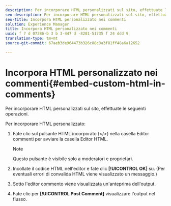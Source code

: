 ```yaml
---
description: Per incorporare HTML personalizzati sul sito, effettuate le seguenti operazioni.
seo-description: Per incorporare HTML personalizzati sul sito, effettuate le seguenti operazioni.
seo-title: Incorpora HTML personalizzato nei commenti
solution: Experience Manager
title: Incorpora HTML personalizzato nei commenti
uuid: f 7 d 07286-b 3 b 3-447 d -8281-51735 f 24 ddd 9
translation-type: tm+mt
source-git-commit: 67aeb3de964473b326c88c3a3f81ff48a6a12652

---
```



# Incorpora HTML personalizzato nei commenti{#embed-custom-html-in-comments}

Per incorporare HTML personalizzati sul sito, effettuate le seguenti operazioni.

Per incorporare HTML personalizzato:
1. Fate clic sul pulsante HTML incorporato (&lt;/&gt;) nella casella Editor commenti per avviare la casella Editor HTML.

   >[!NOTE]
   >
   >Questo pulsante è visibile solo a moderatori e proprietari.

1. Incollate il codice HTML nell&#39;editor e fate clic **[!UICONTROL OK]** su. (Per eventuali errori di convalida HTML viene visualizzato un messaggio.)
1. Sotto l&#39;editor commento viene visualizzata un&#39;anteprima dell&#39;output.
1. Fate clic per **[!UICONTROL Post Comment]** visualizzare l&#39;output nel flusso.
